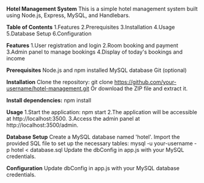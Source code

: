 **Hotel Management System**
This is a simple hotel management system built using Node.js, Express, MySQL, and Handlebars.

**Table of Contents**
1.Features
2.Prerequisites
3.Installation
4.Usage
5.Database Setup
6.Configuration

**Features**
1.User registration and login
2.Room booking and payment
3.Admin panel to manage bookings
4.Display of today's bookings and income

**Prerequisites**
Node.js and npm installed
MySQL database
Git (optional)

**Installation**
Clone the repository: git clone https://github.com/your-username/hotel-management.git
Or download the ZIP file and extract it.

**Install dependencies:**
npm install

**Usage**
1.Start the application: npm start
2.The application will be accessible at http://localhost:3500.
3.Access the admin panel at http://localhost:3500/admin.

**Database Setup**
Create a MySQL database named 'hotel'.
Import the provided SQL file to set up the necessary tables: mysql -u your-username -p hotel < database.sql
Update the dbConfig in app.js with your MySQL credentials.

**Configuration**
Update dbConfig in app.js with your MySQL database credentials.
